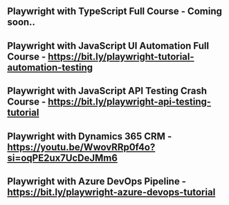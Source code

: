## Playwright with TypeScript Full Course - Coming soon..

## Playwright with JavaScript UI Automation Full Course - https://bit.ly/playwright-tutorial-automation-testing
## Playwright with JavaScript API Testing Crash Course - https://bit.ly/playwright-api-testing-tutorial

## Playwright with Dynamics 365 CRM - https://youtu.be/WwovRRp0f4o?si=oqPE2ux7UcDeJMm6
## Playwright with Azure DevOps Pipeline - https://bit.ly/playwright-azure-devops-tutorial
